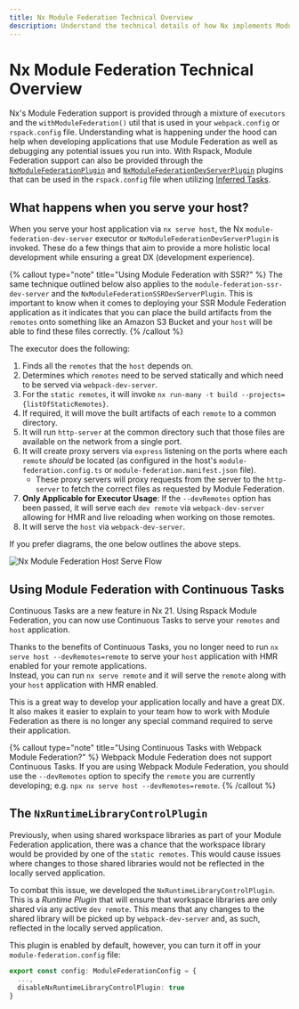 ```yaml
---
title: Nx Module Federation Technical Overview
description: Understand the technical details of how Nx implements Module Federation through executors and webpack configuration utilities.
---
```


# Nx Module Federation Technical Overview

Nx's Module Federation support is provided through a mixture of `executors` and the `withModuleFederation()` util that is used in your `webpack.config` or `rspack.config` file. Understanding what is happening under the hood can help when developing applications that use Module Federation as well as debugging any potential issues you run into.
With Rspack, Module Federation support can also be provided through the [`NxModuleFederationPlugin`](nx-api/module-federation/documents/nx-module-federation-plugin) and [`NxModuleFederationDevServerPlugin`](nx-api/module-federation/documents/nx-module-federation-dev-server-plugin) plugins that can be used in the `rspack.config` file when utilizing [Inferred Tasks](/concepts/inferred-tasks).

## What happens when you serve your host?

When you serve your host application via `nx serve host`, the Nx `module-federation-dev-server` executor or `NxModuleFederationDevServerPlugin` is invoked. These do a few things that aim to provide a more holistic local development while ensuring a great DX (development experience).

{% callout type="note" title="Using Module Federation with SSR?" %}
The same technique outlined below also applies to the `module-federation-ssr-dev-server` and the `NxModuleFederationSSRDevServerPlugin`.
This is important to know when it comes to deploying your SSR Module Federation application as it indicates that you can place the build artifacts from the `remotes` onto something like an Amazon S3 Bucket and your `host` will be able to find these files correctly.
{% /callout %}

The executor does the following:

1. Finds all the `remotes` that the `host` depends on.
2. Determines which `remotes` need to be served statically and which need to be served via `webpack-dev-server`.
3. For the `static remotes`, it will invoke `nx run-many -t build --projects={listOfStaticRemotes}`.
4. If required, it will move the built artifacts of each `remote` to a common directory.
5. It will run `http-server` at the common directory such that those files are available on the network from a single port.
6. It will create proxy servers via `express` listening on the ports where each `remote` _should_ be located (as configured in the host's `module-federation.config.ts` or `module-federation.manifest.json` file).
   - These proxy servers will proxy requests from the server to the `http-server` to fetch the correct files as requested by Module Federation.
7. **Only Applicable for Executor Usage**: If the `--devRemotes` option has been passed, it will serve each `dev remote` via `webpack-dev-server` allowing for HMR and live reloading when working on those remotes.
8. It will serve the `host` via `webpack-dev-server`.

If you prefer diagrams, the one below outlines the above steps.

![Nx Module Federation Host Serve Flow](/shared/concepts/module-federation/module-federation-host-serve-light.png)

## Using Module Federation with Continuous Tasks

Continuous Tasks are a new feature in Nx 21. Using Rspack Module Federation, you can now use Continuous Tasks to serve your `remotes` and `host` application.

Thanks to the benefits of Continuous Tasks, you no longer need to run `nx serve host --devRemotes=remote` to serve your `host` application with HMR enabled for your remote applications.  
Instead, you can run `nx serve remote` and it will serve the `remote` along with your `host` application with HMR enabled.

This is a great way to develop your application locally and have a great DX. It also makes it easier to explain to your team how to work with Module Federation as there is no longer any special command required to serve their application.

{% callout type="note" title="Using Continuous Tasks with Webpack Module Federation?" %}
Webpack Module Federation does not support Continuous Tasks. If you are using Webpack Module Federation, you should use the `--devRemotes` option to specify the `remote` you are currently developing; e.g. `npx nx serve host --devRemotes=remote`.
{% /callout %}

## The `NxRuntimeLibraryControlPlugin`

Previously, when using shared workspace libraries as part of your Module Federation application, there was a chance that the workspace library would be provided by one of the `static remotes`. This would cause issues where changes to those shared libraries would not be reflected in the locally served application.

To combat this issue, we developed the `NxRuntimeLibraryControlPlugin`. This is a _Runtime Plugin_ that will ensure that workspace libraries are only shared via any active `dev remote`. This means that any changes to the shared library will be picked up by `webpack-dev-server` and, as such, reflected in the locally served application.

This plugin is enabled by default, however, you can turn it off in your `module-federation.config` file:

```ts
export const config: ModuleFederationConfig = {
  ...,
  disableNxRuntimeLibraryControlPlugin: true
}
```
